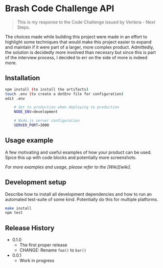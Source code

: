 # Brash Code Challenge API
> This is my response to the Code Challenge issued by Ventera - Next Steps.

The choices made while building this project were made in an effort to highlight 
some techniques that would make this project easier to expand and maintain
if it were part of a larger, more complex product. Admittedly, the solution is 
decidedly more involved than necessry but since this is part of the interview process, 
I decided to err on the side of more is indeed more.

## Installation

```sh
npm install (to install the artifacts)
touch .env (to create a dotEnv file for configuration)
edit .env   

    # Set to production when deploying to production
    NODE_ENV=development

    # Node.js server configuration
    SERVER_PORT=3000
```



## Usage example

A few motivating and useful examples of how your product can be used. Spice this up with code blocks and potentially more screenshots.

_For more examples and usage, please refer to the [Wiki][wiki]._

## Development setup

Describe how to install all development dependencies and how to run an automated test-suite of some kind. Potentially do this for multiple platforms.

```sh
make install
npm test
```

## Release History

* 0.1.0
    * The first proper release
    * CHANGE: Rename `foo()` to `bar()`
* 0.0.1
    * Work in progress

